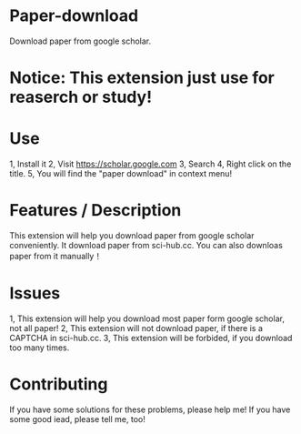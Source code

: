 # Paper-download
Download paper from google scholar.

# Notice: This extension just use for reaserch or study!

# Use
1, Install it 
2, Visit https://scholar.google.com
3, Search
4, Right click on the title.
5, You will find the "paper download" in context menu!

# Features / Description
This extension will help you download paper from google scholar conveniently.
It download paper from sci-hub.cc. You can also downloas paper from it manually！

# Issues
1, This extension will help you download most paper form google scholar, not all paper!
2, This extension will not download paper, if there is a CAPTCHA in sci-hub.cc.
3, This extension will be forbided, if you download  too many times.

# Contributing
If you have some solutions for these problems, please help me!
If you have some good iead, please tell me, too!



